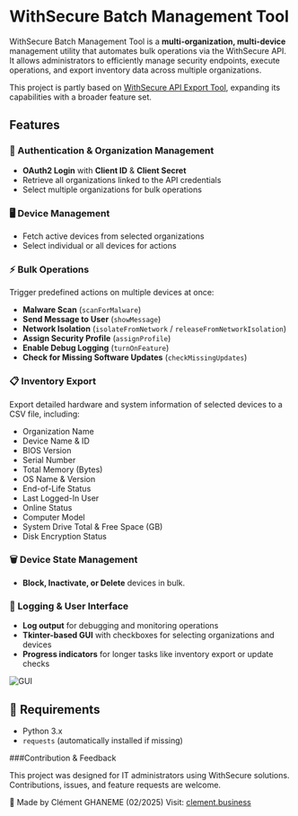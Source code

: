 # WithSecure Batch Management Tool

WithSecure Batch Management Tool is a **multi-organization, multi-device** management utility that automates bulk operations via the WithSecure API. It allows administrators to efficiently manage security endpoints, execute operations, and export inventory data across multiple organizations.

This project is partly based on [WithSecure API Export Tool](https://github.com/Eykthirnyr/WithSecure_API_Export_Tool/tree/main), expanding its capabilities with a broader feature set.

## Features

### 🔑 Authentication & Organization Management
- **OAuth2 Login** with **Client ID** & **Client Secret**
- Retrieve all organizations linked to the API credentials
- Select multiple organizations for bulk operations

### 🖥️ Device Management
- Fetch active devices from selected organizations
- Select individual or all devices for actions

### ⚡ Bulk Operations
Trigger predefined actions on multiple devices at once:
- **Malware Scan** (`scanForMalware`)
- **Send Message to User** (`showMessage`)
- **Network Isolation** (`isolateFromNetwork` / `releaseFromNetworkIsolation`)
- **Assign Security Profile** (`assignProfile`)
- **Enable Debug Logging** (`turnOnFeature`)
- **Check for Missing Software Updates** (`checkMissingUpdates`)

### 📋 Inventory Export
Export detailed hardware and system information of selected devices to a CSV file, including:
- Organization Name
- Device Name & ID
- BIOS Version
- Serial Number
- Total Memory (Bytes)
- OS Name & Version
- End-of-Life Status
- Last Logged-In User
- Online Status
- Computer Model
- System Drive Total & Free Space (GB)
- Disk Encryption Status

### 🗑️ Device State Management
- **Block, Inactivate, or Delete** devices in bulk.

### 📝 Logging & User Interface
- **Log output** for debugging and monitoring operations
- **Tkinter-based GUI** with checkboxes for selecting organizations and devices
- **Progress indicators** for longer tasks like inventory export or update checks

![GUI](https://github.com/user-attachments/assets/51cfc453-b50a-4f10-ae1d-3bd33863ea2c)

## 🔧 Requirements
- Python 3.x
- `requests` (automatically installed if missing)

###Contribution & Feedback

This project was designed for IT administrators using WithSecure solutions. Contributions, issues, and feature requests are welcome.

🔗 Made by Clément GHANEME (02/2025)
Visit: [clement.business](https://clement.business/)


